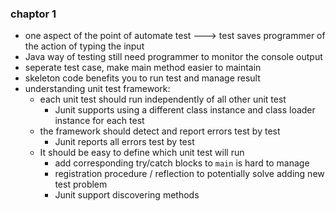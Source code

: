 ### chaptor 1
- one aspect of the point of automate test ---> test saves programmer of the action of typing the input
- Java way of testing still need programmer to monitor the console output
- seperate test case, make main method easier to maintain
- skeleton code benefits you to run test and manage result
- understanding unit test framework:
  - each unit test should run independently of all other unit test
    - Junit supports using a different class instance and class loader instance for each test
  - the framework should detect and report errors test by test
    - Junit reports all errors test by test
  - It should be easy to define which unit test will run
    - add corresponding try/catch blocks to `main` is hard to manage 
    - registration procedure / reflection to potentially solve adding new test problem
    - Junit support discovering methods